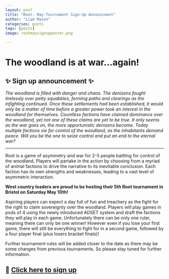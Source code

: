 ```yaml
---
layout: post
title: "Root: May-Tournament Sign-Up Announcment"
author: "Liam Mason"
categories: posts
tags: [posts]
image: rootmaysignupposter.png

---
```

# __The woodland is at war...again!__ 
## ✨ __Sign up announcement__ ✨ 

*The woodland is filled with danger and chaos. The denizens fought tirelessly over petty squabbles, forming paths and clearings as the infighting continued. Once these settlements had been established, it would only be a matter of time before a greater power took an interest in the woodland for themselves. Countless factions have claimed dominance over the woodland, yet not one of these claims are yet to be true. It only seems as the war goes on, the more opportunistic denizens become. Today multiple factions vie for control of the woodland, as the inhabitants demand peace. Will you be the one to seize control and put an end to the eternal war?*

________________________________________________________________________________________________________________________________________________________________________________________________________________________________

Root is a game of asymmetry and war for 2-5 people battling for control of the woodland. Players will partake in the action by choosing from a myriad of animal factions to drive the narrative to its inevitable conclusion. Each faction has its own strengths and weaknesses, leading to a vast level of asymmetric interaction.

**West country leaders are proud to be hosting their 5th Root tournament in Bristol on Saturday May 10th!**

Aspiring players can expect a day full of fun and treachery as the fight for the right to claim sovereignty over the woodland. Players will play games in pods of 4 using the newly introduced ADSET system and draft the factions they will play in each game. Unfortunately there can be only one ruler, meaning there can only be one winner! However even if you lose your first game, there will still be everything to fight for in a second game, followed by a four player final (plus losers bracket finals)!

Further tournament rules will be added closer to the date as there may be some changes from previous tournaments. So please stay tuned for further information.

## 📝  [Click here to sign up](https://forms.gle/TUeFhh9jMJTZg6C37)
